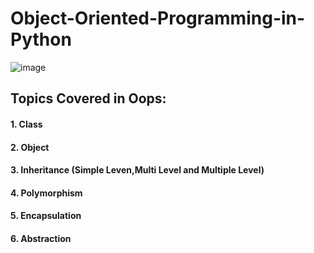 # Object-Oriented-Programming-in-Python

![image](https://user-images.githubusercontent.com/69152112/216766121-b2d23239-adf0-490e-b5fb-5957062fde02.png)

## Topics Covered in Oops:

#### 1. Class
#### 2. Object
#### 3. Inheritance (Simple Leven,Multi Level and Multiple Level)
#### 4. Polymorphism
#### 5. Encapsulation
#### 6. Abstraction
